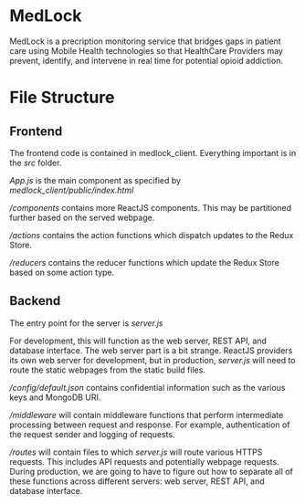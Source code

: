 # MedLock

MedLock is a precription monitoring service that bridges gaps in patient care using Mobile Health technologies so that HealthCare Providers may prevent, identify, and intervene in real time for potential opioid addiction. 

# File Structure 
## Frontend 
The frontend code is contained in medlock_client. Everything important is in the _src_ folder. 

_App.js_ is the main component as specified by _medlock_client/public/index.html_ 

_/components_ contains more ReactJS components. This may be partitioned further based on the served webpage. 

_/actions_ contains the action functions which dispatch updates to the Redux Store. 

_/reducers_ contains the reducer functions which update the Redux Store based on some action type. 

## Backend 
The entry point for the server is _server.js_ 

For development, this will function as the web server, REST API, and database interface. The web server part is a bit strange. ReactJS providers its own web server for development, but in production, _server.js_ will need to route the static webpages from the static build files. 

_/config/default.json_ contains confidential information such as the various keys and MongoDB URI. 

_/middleware_ will contain middleware functions that perform intermediate processing between request and response. For example, authentication of the request sender and logging of requests. 

_/routes_ will contain files to which _server.js_ will route various HTTPS requests. This includes API requests and potentially webpage requests. During production, we are going to have to figure out how to separate all of these functions across different servers: web server, REST API, and database interface. 